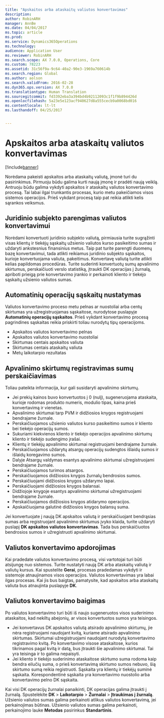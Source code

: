 ```yaml
---
title: "Apskaitos arba ataskaitų valiutos konvertavimas"
description: 
author: RobinARH
manager: AnnBe
ms.date: 04/04/2017
ms.topic: article
ms.prod: 
ms.service: Dynamics365Operations
ms.technology: 
audience: Application User
ms.reviewer: RobinARH
ms.search.scope: AX 7.0.0, Operations, Core
ms.custom: 78223
ms.assetid: 31c56f9a-9c64-40a2-90e3-1969a760614b
ms.search.region: Global
ms.author: aolson
ms.search.validFrom: 2016-02-28
ms.dyn365.ops.version: AX 7.0.0
ms.translationtype: Human Translation
ms.sourcegitcommit: fd3392eba3a394bd4b92112093c1f1f9b894426d
ms.openlocfilehash: 5a23e5e123acf940627d8a555cecb9a0068bd016
ms.contentlocale: lt-lt
ms.lasthandoff: 04/25/2017


---
```


# <a name="convert-accounting-or-reporting-currencies"></a>Apskaitos arba ataskaitų valiutos konvertavimas

[!include[banner](../includes/banner.md)]




Norėdama pakeisti apskaitos arba ataskaitų valiutą, įmonė turi du pasirinkimus. Pirmuoju būdu galima kurti naują įmonę ir pradėti naują veiklą. Antruoju būdu galima vykdyti apskaitos ir ataskaitų valiutos konvertavimo procesą. Tai labai ilgai trunkantis procesas, kurio metu pakeičiamos visos sistemos operacijos. Prieš vykdant procesą taip pat reikia atlikti kelis sąrankos veiksmus.

## <a name="preparing-the-legal-entity-for-currency-conversion"></a>Juridinio subjekto parengimas valiutos konvertavimui
Norėdami konvertuoti juridinio subjekto valiutą, pirmiausia turite sugrąžinti visas klientų ir tiekėjų sąskaitų užsienio valiutos kurso pasikeitimo sumas ir uždaryti ankstesnius finansinius metus. Taip pat turite parengti duomenų bazę konvertavimui, tada atlikti reikiamus juridinio subjekto sąskaitos, kurioje konvertuojama valiuta, pakeitimus. Konvertavę valiutą turite atlikti kelias papildomas procedūras. Turite suderinti konvertuotų sumų apvalinimo skirtumus, perskaičiuoti verslo statistiką, įtraukti DK operacijas į žurnalą, apriboti prieigą prie konvertavimo įrankio ir perkainoti kliento ir tiekėjo sąskaitų užsienio valiutos sumas.

## <a name="setting-up-accounts-for-automatic-transactions"></a>Automatinių operacijų sąskaitų nustatymas
Valiutos konvertavimo proceso metu pelnas ar nuostoliai arba centų skirtumas yra užregistruojamas sąskaitose, nurodytose puslapyje **Automatinių operacijų sąskaitos**. Prieš vykdant konvertavimo procesą pagrindines sąskaitas reikia priskirti toliau nurodytų tipų operacijoms.

-   Apskaitos valiutos konvertavimo pelnas
-   Apskaitos valiutos konvertavimo nuostoliai
-   Skirtumas centais apskaitos valiuta
-   Skirtumas centais ataskaitų valiuta
-   Metų laikotarpio rezultatas

## <a name="posting-rounding-differences-and-sum-recalculations"></a>Apvalinimo skirtumų registravimas sumų perskaičiavimas
Toliau pateikta informacija, kur gali susidaryti apvalinimo skirtumų.

-   Jei prekių kainos buvo konvertuotos į 0 (nulį), sugeneruojama ataskaita, kurioje rodomas produkto numeris, modulio tipas, kaina prieš konvertavimą ir vienetas.
-   Apvalinimo skirtumai tarp PVM ir didžiosios knygos registruojami bendrajame žurnale.
-   Perskaičiuojamos užsienio valiutos kurso pasikeitimo sumos ir kliento bei tiekėjo operacijų sumos.
-   Sukuriami kiekvienos kliento ir tiekėjo operacijos apvalinimo skirtumų kliento ir tiekėjo sudengimo įrašai.
-   Klientų ir tiekėjų apvalinimo skirtumai registruojami bendrajame žurnale.
-   Perskaičiuojamos uždarytų atsargų operacijų sudengtos išlaidų sumos ir išlaidų koregavimo sumos.
-   Dalyje Atsargų valdymas esantys apvalinimo skirtumai užregistruojami bendrajame žurnale.
-   Perskaičiuojamos turimos atsargos.
-   Perskaičiuojamos didžiosios knygos žurnalų bendrosios sumos.
-   Perskaičiuojami didžiosios knygos uždarymo lapai.
-   Perskaičiuojami didžiosios knygos balansai.
-   Didžiojoje knygoje esantys apvalinimo skirtumai užregistruojami bendrajame žurnale.
-   Perskaičiuojamos didžiosios knygos atidarymo operacijos.
-   Apskaičiuojama galutinė didžiosios knygos balansų suma.

Jei konvertuojate į naują DK apskaitos valiutą ir perskaičiuojant bendrąsias sumas arba registruojant apvalinimo skirtumus įvyko klaida, turite uždaryti puslapį **DK apskaitos valiutos konvertavimas**. Tada bus perskaičiuotos bendrosios sumos ir užregistruoti apvalinimo skirtumai.

## <a name="processing-the-currency-conversion"></a>Valiutos konvertavimo apdorojimas
Kai pradedate valiutos konvertavimo procesą, visi vartotojai turi būti atsijungę nuo sistemos. Turite nustatyti naują DK arba ataskaitų valiutą ir valiutų kursus. Kai spustelite **Gerai**, procesas pradedamas vykdyti ir sistemoje atnaujinamos visos operacijos. Valiutos konvertavimas yra labai ilgas procesas. Kai jis bus baigtas, pamatysite, kad apskaitos arba ataskaitų valiuta bus atnaujinta puslapyje **DK**.

## <a name="completing-the-currency-conversion"></a>Valiutos konvertavimo baigimas
Po valiutos konvertavimo turi būti iš naujo sugeneruotos visos suderinimo ataskaitos, kad nekiltų abejonių, ar visos konvertuotos sumos yra teisingos.

-   Jei konvertavus DK apskaitos valiutą atsirado apvalinimo skirtumų, jie nėra registruojami naudojant kvitą, kuriame atsirado apvalinimo skirtumas. Skirtumai užregistruojami naudojant nurodytą konvertavimo registravimo kvitą. Po konvertavimo visose ataskaitose, kurios tikrinamos pagal kvitą ir datą, bus įtraukti šie apvalinimo skirtumai. Tai yra teisinga ir to galima nepaisyti.
-   Jei kliento ir tiekėjo suderinimo ataskaitose skirtumo suma rodoma kaip bendra eilučių suma, o prieš konvertavimą skirtumo sumos nebuvo, šią skirtumo sumą reikia registruoti. Sąskaita yra klientų ir tiekėjų suminė sąskaita. Korespondentinė sąskaita yra konvertavimo nuostolio arba konvertavimo pelno DK sąskaita.

Kai visi DK operacijų žurnalai panaikinti, DK operacijas galima įtraukti į žurnalą. Spustelėkite **DK** &gt; **Laikotarpio** &gt; **Žurnalai** &gt; **Įtraukimas į žurnalą**. Užsienio valiutos sumas galima perkainoti atlikus valiutos konvertavimą, jei perkainojimas būtinas. Užsienio valiutos sumas galima perkainoti, perkainojimo lauke **Metodas** pasirinkus **Standartinis**.




